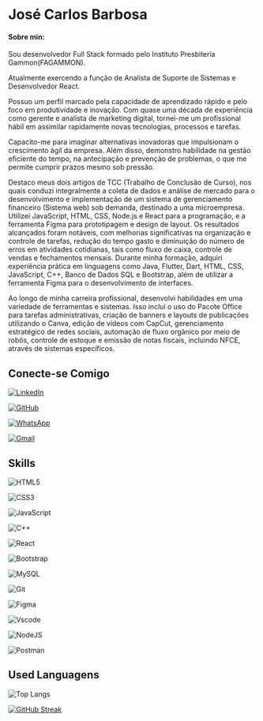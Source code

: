 
# José Carlos Barbosa
#### Sobre min:
Sou desenvolvedor Full Stack formado pelo Instituto Presbiteria Gammon(FAGAMMON).

Atualmente exercendo a função de Analista de Suporte de Sistemas e Desenvolvedor React.

Possuo um perfil marcado pela capacidade de aprendizado rápido e pelo foco em produtividade e inovação. Com quase uma década de experiência como gerente e analista de marketing digital, tornei-me um profissional hábil em assimilar rapidamente novas tecnologias, processos e tarefas.

Capacito-me para imaginar alternativas inovadoras que impulsionam o crescimento ágil da empresa. Além disso, demonstro habilidade na gestão eficiente do tempo, na antecipação e prevenção de problemas, o que me permite cumprir prazos mesmo sob pressão.

Destaco meus dois artigos de TCC (Trabalho de Conclusão de Curso), nos quais conduzi integralmente a coleta de dados e análise de mercado para o desenvolvimento e implementação de um sistema de gerenciamento financeiro (Sistema web) sob demanda, destinado a uma microempresa. Utilizei JavaScript, HTML, CSS, Node.js e React para a programação, e a ferramenta Figma para prototipagem e design de layout. Os resultados alcançados foram notáveis, com melhorias significativas na organização e controle de tarefas, redução do tempo gasto e diminuição do número de erros em atividades cotidianas, tais como fluxo de caixa, controle de vendas e fechamentos mensais. Durante minha formação, adquiri experiência prática em linguagens como Java, Flutter, Dart, HTML, CSS, JavaScript, C++, Banco de Dados SQL e Bootstrap, além de utilizar a ferramenta Figma para o desenvolvimento de interfaces.

Ao longo de minha carreira profissional, desenvolvi habilidades em uma variedade de ferramentas e sistemas. Isso inclui o uso do Pacote Office para tarefas administrativas, criação de banners e layouts de publicações utilizando o Canva, edição de vídeos com CapCut, gerenciamento estratégico de redes sociais, automação de fluxo orgânico por meio de robôs, controle de estoque e emissão de notas fiscais, incluindo NFCE, através de sistemas específicos.

## Conecte-se Comigo

[![LinkedIn](https://img.shields.io/badge/LinkedIn-0077B5?style=for-the-badge&logo=linkedin&logoColor=white)](https://www.linkedin.com/in/jos%C3%A9-carlos-barbosa-dev/)

[![GitHub](https://img.shields.io/badge/GitHub-100000?style=for-the-badge&logo=github&logoColor=white)](https://github.com/JoseCarlosBarbosa)

[![WhatsApp](https://img.shields.io/badge/WhatsApp-25D366?style=for-the-badge&logo=whatsapp&logoColor=white)](https://wa.me/message/M246QPE5NHZAD1)

[![Gmail](https://img.shields.io/badge/Gmail-333333?style=for-the-badge&logo=gmail&logoColor=red)](mailto:jose.sistema.ti@gmail.com)

## Skills

![HTML5](https://img.shields.io/badge/HTML5-E34F26?style=for-the-badge&logo=html5&logoColor=white)

![CSS3](https://img.shields.io/badge/CSS3-1572B6?style=for-the-badge&logo=css3&logoColor=white)

![JavaScript](https://img.shields.io/badge/JavaScript-F7DF1E?style=for-the-badge&logo=javascript&logoColor=black)

![C++](https://img.shields.io/badge/C%2B%2B-00599C?style=for-the-badge&logo=c%2B%2B&logoColor=white)

![React](https://img.shields.io/badge/React-20232A?style=for-the-badge&logo=react&logoColor=61DAFB)

![Bootstrap](https://img.shields.io/badge/-boostrap-0D1117?style=for-the-badge&logo=bootstrap&labelColor=0D1117)

![MySQL](https://img.shields.io/badge/MySQL-00000F?style=for-the-badge&logo=mysql&logoColor=white)

![Git](https://img.shields.io/badge/GIT-E44C30?style=for-the-badge&logo=git&logoColor=white)

![Figma](https://img.shields.io/badge/Figma-696969?style=for-the-badge&logo=figma&logoColor=figma)

![Vscode](https://img.shields.io/badge/Vscode-007ACC?style=for-the-badge&logo=visual-studio-code&logoColor=white)

![NodeJS](https://img.shields.io/badge/node.js-6DA55F?style=for-the-badge&logo=node.js&logoColor=white)

![Postman](https://img.shields.io/badge/Postman-FF6C37.svg?style=for-the-badge&logo=Postman&logoColor=white)
## Used Languagens
![Top Langs](https://github-readme-stats-git-masterrstaa-rickstaa.vercel.app/api/top-langs/?username=JoseCarlosBarbosa&layout=compact&bg_color=000&border_color=30A3DC&title_color=E94D5F&text_color=FFF)

[![GitHub Streak](https://streak-stats.demolab.com/?user=JoseCarlosBarbosa&theme=bear&background=000&border=30A3DC&dates=FFF)](https://git.io/streak-stats)

